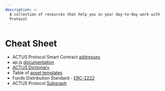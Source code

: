 ```yaml
---
description: >-
  A collection of resources that help you in your day-to-day work with ACTUS
  Protocol
---
```


# Cheat Sheet

* ACTUS Protocol Smart Contract [addresses](https://github.com/atpar/ap-monorepo/blob/master/packages/ap-contracts/deployments.json)
* ap.js [documentation](https://ap-js.actus-protocol.io/)
* [ACTUS Dictionary](https://github.com/actusfrf/actus-dictionary)
* Table of [asset templates ]()
* Funds Distribution Standard - [ERC-2222](https://github.com/ethereum/EIPs/issues/2222)
* ACTUS Protocol [Subgraph](https://thegraph.com/explorer/subgraph/atpar/actus-protocol-goerli)



